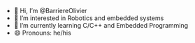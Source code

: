 - 👋 Hi, I’m @BarriereOlivier
- 👀 I’m interested in Robotics and embedded systems
- 🌱 I’m currently learning C/C++ and Embedded Programming
- 😄 Pronouns: he/his
<!---
- 💞️ I’m looking to collaborate on ...
- 📫 How to reach me ...
- ⚡ Fun fact: ...
--->

<!---
BarriereOlivier/BarriereOlivier is a ✨ special ✨ repository because its `README.md` (this file) appears on your GitHub profile.
You can click the Preview link to take a look at your changes.
--->
